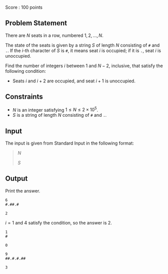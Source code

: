 Score : $100$ points

## Problem Statement

There are $N$ seats in a row, numbered $1, 2, \ldots, N$.

The state of the seats is given by a string $S$ of length $N$ consisting of `#` and `.`. If the $i$-th character of $S$ is `#`, it means seat $i$ is occupied; if it is `.`, seat $i$ is unoccupied.

Find the number of integers $i$ between $1$ and $N - 2$, inclusive, that satisfy the following condition:

- Seats $i$ and $i + 2$ are occupied, and seat $i + 1$ is unoccupied.

## Constraints

- $N$ is an integer satisfying $1 \leq N \leq 2 \times 10^5$.
- $S$ is a string of length $N$ consisting of `#` and `.`.

## Input

The input is given from Standard Input in the following format:

> $N$
> 
> $S$

## Output

Print the answer.

```input1
6
#.##.#
```

```output1
2
```

$i = 1$ and $4$ satisfy the condition, so the answer is $2$.

```input2
1
#
```

```output2
0
```

```input3
9
##.#.#.##
```

```output3
3
```